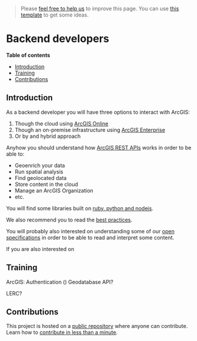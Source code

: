 > Please [feel free to help us](#contributions) to improve this page. You can use [this template](https://github.com/esri-es/awesome-arcgis/blob/master/RESOURCE_PAGE_TEMPLATE.md) to get some ideas.

# Backend developers
<!-- START doctoc generated TOC please keep comment here to allow auto update -->
<!-- DON'T EDIT THIS SECTION, INSTEAD RE-RUN doctoc TO UPDATE -->
**Table of contents**

- [Introduction](#introduction)
- [Training](#training)
- [Contributions](#contributions)

<!-- END doctoc generated TOC please keep comment here to allow auto update -->
## Introduction
As a backend developer you will have three options to interact with ArcGIS:

1. Though the cloud using [ArcGIS Online](../arcgis/products/arcgis-online/README.md)
2. Though an on-premise infrastructure using [ArcGIS Enterprise](../arcgis/products/arcgis-enterprise/README.md)
3. Or by and hybrid approach

Anyhow you should understand how [ArcGIS REST APIs](../esri/open-vision/open-specifications/arcgis-rest-api/README.md) works in order to be able to:
* Geoenrich your data
* Run spatial analysis
* Find geolocated data
* Store content in the cloud
* Manage an ArcGIS Organization
* etc.

You will find some libraries built on [ruby, python and nodejs](technologies/README.md).

We also recommend you to read the [best practices](best-practices/README.md).

You will probably also interested on understanding some of our [open specifications](../esri/open-vision/open-specifications/README.md)
in order to be able to read and interpret some content.

If you are also interested on

## Training
ArcGIS: Authentication ()
Geodatabase API?

LERC?

## Contributions

This project is hosted on a [public repository](https://github.com/hhkaos/awesome-arcgis) where anyone can contribute. Learn how to [contribute in less than a minute](https://github.com/hhkaos/awesome-arcgis/blob/master/CONTRIBUTING.md).